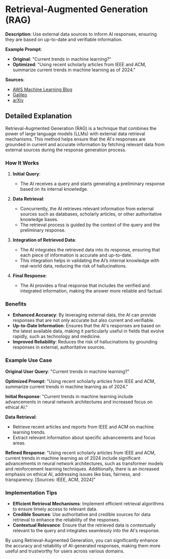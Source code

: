 # Retrieval-Augmented Generation (RAG)

**Description**: Use external data sources to inform AI responses, ensuring they are based on up-to-date and verifiable information.

**Example Prompt**:
- **Original**: "Current trends in machine learning?"
- **Optimized**: "Using recent scholarly articles from IEEE and ACM, summarize current trends in machine learning as of 2024."

**Sources**: 
- [AWS Machine Learning Blog](https://aws.amazon.com)
- [Galileo](https://www.rungalileo.io)
- [arXiv](https://arxiv.org)

## Detailed Explanation

Retrieval-Augmented Generation (RAG) is a technique that combines the power of large language models (LLMs) with external data retrieval mechanisms. This method helps ensure that the AI's responses are grounded in current and accurate information by fetching relevant data from external sources during the response generation process.

### How It Works

1. **Initial Query**:
   - The AI receives a query and starts generating a preliminary response based on its internal knowledge.

2. **Data Retrieval**:
   - Concurrently, the AI retrieves relevant information from external sources such as databases, scholarly articles, or other authoritative knowledge bases.
   - The retrieval process is guided by the context of the query and the preliminary response.

3. **Integration of Retrieved Data**:
   - The AI integrates the retrieved data into its response, ensuring that each piece of information is accurate and up-to-date.
   - This integration helps in validating the AI’s internal knowledge with real-world data, reducing the risk of hallucinations.

4. **Final Response**:
   - The AI provides a final response that includes the verified and integrated information, making the answer more reliable and factual.

### Benefits

- **Enhanced Accuracy**: By leveraging external data, the AI can provide responses that are not only accurate but also current and verifiable.
- **Up-to-Date Information**: Ensures that the AI's responses are based on the latest available data, making it particularly useful in fields that evolve rapidly, such as technology and medicine.
- **Improved Reliability**: Reduces the risk of hallucinations by grounding responses in external, authoritative sources.

### Example Use Case

**Original User Query**: "Current trends in machine learning?"

**Optimized Prompt**: 
"Using recent scholarly articles from IEEE and ACM, summarize current trends in machine learning as of 2024."

**Initial Response**:
"Current trends in machine learning include advancements in neural network architectures and increased focus on ethical AI."

**Data Retrieval**:
- Retrieve recent articles and reports from IEEE and ACM on machine learning trends.
- Extract relevant information about specific advancements and focus areas.

**Refined Response**:
"Using recent scholarly articles from IEEE and ACM, current trends in machine learning as of 2024 include significant advancements in neural network architectures, such as transformer models and reinforcement learning techniques. Additionally, there is an increased emphasis on ethical AI, addressing issues like bias, fairness, and transparency. [Sources: IEEE, ACM, 2024]"

### Implementation Tips

- **Efficient Retrieval Mechanisms**: Implement efficient retrieval algorithms to ensure timely access to relevant data.
- **Credible Sources**: Use authoritative and credible sources for data retrieval to enhance the reliability of the responses.
- **Contextual Relevance**: Ensure that the retrieved data is contextually relevant to the query and integrates seamlessly into the AI's response.

By using Retrieval-Augmented Generation, you can significantly enhance the accuracy and reliability of AI-generated responses, making them more useful and trustworthy for users across various domains.
